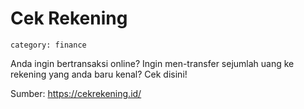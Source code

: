 # Cek Rekening
`category: finance`

Anda ingin bertransaksi online?
Ingin men-transfer sejumlah uang ke rekening yang anda baru kenal? Cek disini!

Sumber: https://cekrekening.id/